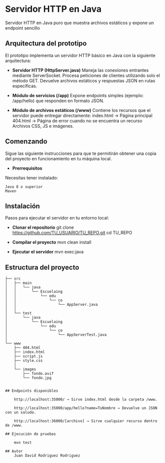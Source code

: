# Servidor HTTP en Java
Servidor HTTP en Java puro que muestra archivos estáticos y expone un endpoint sencillo

## Arquitectura del prototipo

El prototipo implementa un servidor HTTP básico en Java con la siguiente arquitectura:

- **Servidor HTTP (HttpServer.java)**
    Maneja las conexiones entrantes mediante ServerSocket.
    Procesa peticiones de clientes utilizando solo el método GET.
    Devuelve archivos estáticos y respuestas JSON en rutas específicas.

- **Módulo de servicios (/app)**
    Expone endpoints simples (ejemplo: /app/hello) que responden en formato JSON.

- **Módulo de archivos estáticos (/www)**
    Contiene los recursos que el servidor puede entregar directamente:
        index.html → Página principal
        404.html → Página de error cuando no se encuentra un recurso
        Archivos CSS, JS e imágenes.

## Comenzando

Sigue las siguiente instrucciones para que te permitirán obtener una copia del proyecto en funcionamiento en tu máquina local.

- **Prerrequisitos**

Necesitas tener instalado:

    Java 8 o superior
    Maven

## Instalación

Pasos para ejecutar el servidor en tu entorno local:

- **Clonar el repositorio**
    git clone https://github.com/TU_USUARIO/TU_REPO.git
    cd TU_REPO

- **Compilar el proyecto**
    mvn clean install

- **Ejecutar el servidor**
    mvn exec:java

## Estructura del proyecto

```plaintext
├── src
│   ├── main
│   │   └── java
│   │       └── Escuelaing
│   │           └── edu
│   │               └── co
│   │                   └── AppServer.java
│   │
│   └── test
│       └── java
│           └── Escuelaing
│               └── edu
│                   └── co
│                       └── AppServerTest.java
│
└── www
    ├── 404.html
    ├── index.html
    ├── script.js
    ├── style.css
    │
    └── images
        ├── fondo.avif
        └── fondo.jpg


## Endpoints disponibles

    http://localhost:35000/ → Sirve index.html desde la carpeta /www.

    http://localhost:35000/app/hello?name=TuNombre → Devuelve un JSON con un saludo.

    http://localhost:36000/[archivo] → Sirve cualquier recurso dentro de /www.

## Ejecución de pruebas
    
    mvn test

## Autor
    Juan David Rodriguez Rodriguez
